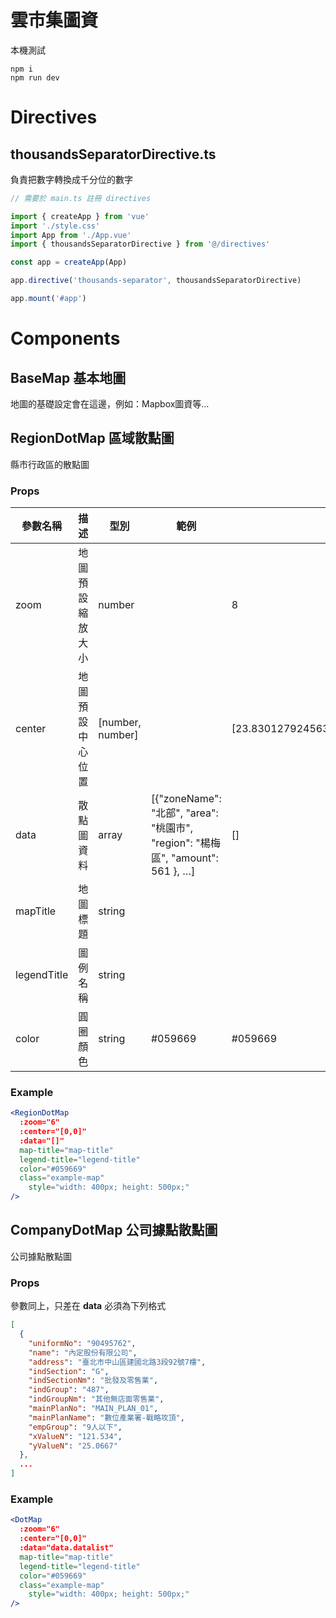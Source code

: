 

# 雲市集圖資

本機測試
```
npm i
npm run dev
```

# Directives

## thousandsSeparatorDirective.ts

負責把數字轉換成千分位的數字

```jsx
// 需要於 main.ts 註冊 directives

import { createApp } from 'vue'
import './style.css'
import App from './App.vue'
import { thousandsSeparatorDirective } from '@/directives'

const app = createApp(App)

app.directive('thousands-separator', thousandsSeparatorDirective)

app.mount('#app')
```

# Components

## BaseMap **基本地圖**

地圖的基礎設定會在這邊，例如：Mapbox圖資等…

## RegionDotMap **區域散點圖**

縣市行政區的散點圖

### Props

| 參數名稱 | 描述 | 型別 | 範例 | 預設 |
| --- | --- | --- | --- | --- |
| zoom | 地圖預設縮放大小 | number |  | 8 |
| center | 地圖預設中心位置 | [number, number] |  | [23.83012792456308,120.92954073665844] |
| data | 散點圖資料 | array | [{"zoneName": "北部", "area": "桃園市", "region": "楊梅區", "amount": 561 }, …] | [] |
| mapTitle | 地圖標題 | string |  |  |
| legendTitle | 圖例名稱 | string |  |  |
| color | 圓圈顏色 | string | #059669 | #059669 |

### Example

```jsx
<RegionDotMap
  :zoom="6"
  :center="[0,0]"
  :data="[]"
  map-title="map-title"
  legend-title="legend-title"
  color="#059669"
  class="example-map"
	style="width: 400px; height: 500px;"
/>
```

## CompanyDotMap **公司據點散點圖**

公司據點散點圖

### Props

參數同上，只差在 **data** 必須為下列格式
```json
[
  {
    "uniformNo": "90495762",
    "name": "內定股份有限公司",
    "address": "臺北市中山區建國北路3段92號7樓",
    "indSection": "G",
    "indSectionNm": "批發及零售業",
    "indGroup": "487",
    "indGroupNm": "其他無店面零售業",
    "mainPlanNo": "MAIN_PLAN_01",
    "mainPlanName": "數位產業署-戰略攻頂",
    "empGroup": "9人以下",
    "xValueN": "121.534",
    "yValueN": "25.0667"
  },
  ...
]
```

### Example

```jsx
<DotMap
  :zoom="6"
  :center="[0,0]"
  :data="data.datalist"
  map-title="map-title"
  legend-title="legend-title"
  color="#059669"
  class="example-map"
	style="width: 400px; height: 500px;"
/>
```